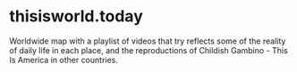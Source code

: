 # thisisworld.today
Worldwide map with a playlist of videos that try reflects some of the reality of daily life in each place, and the reproductions of Childish Gambino - This Is America in other countries.
